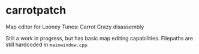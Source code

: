 # carrotpatch
Map editor for Looney Tunes: Carrot Crazy disassembly

Still a work in progress, but has basic map editing capabilities. Filepaths are still hardcoded in `mainwindow.cpp`.

